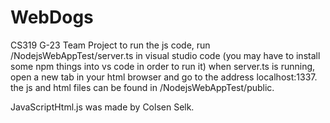 # WebDogs

CS319 G-23 Team Project
to run the js code, run /NodejsWebAppTest/server.ts in visual studio code (you may have to install some npm things into vs code in order to run it)
when server.ts is running, open a new tab in your html browser and go to the address localhost:1337.
the js and html files can be found in /NodejsWebAppTest/public.

JavaScriptHtml.js was made by Colsen Selk.
